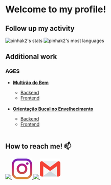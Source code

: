 # Welcome to my profile!

## Follow up my activity

<div>
<p>
   <img width="530em" src="https://github-readme-stats.vercel.app/api?username=pinhak2&show_icons=true&theme=dracula&include_all_commits=true&count_private=true" alt="pinhak2's stats"/>
   <img width="530em" src="https://github-readme-stats.vercel.app/api/top-langs/?username=pinhak2&layout=compact&theme=dracula" alt="pinhak2's most languages"/>
   </p>
</div>
 
## Additional work
### AGES
 <ul>
    <li><a href="https://tools.ages.pucrs.br/mutirao-do-bem/mutirao-do-bem-wiki/-/wikis/home" target="_blank"><b>Multirão do Bem</b></a></li>
    <ul>
        <li><a href="https://tools.ages.pucrs.br/mutirao-do-bem/mutirao-do-bem-backend" target="_blank">Backend</a></li>
        <li><a href="https://tools.ages.pucrs.br/mutirao-do-bem/mutirao-do-bem-web" target="_blank">Frontend</a></li>
    </ul>
    <br/>
    <li><a href="https://tools.ages.pucrs.br/orientacao-bucal-no-envelhecimento/orientacao-bucal-no-envelhecimento-wiki/-/wikis/home" target="_blank"><b>Orientação Bucal no Envelhecimento</b></a></li>
    <ul>
        <li><a href="https://tools.ages.pucrs.br/orientacao-bucal-no-envelhecimento/orientacao-bucal-no-envelhecimento-backend" target="_blank">Backend</a></li>
        <li><a href="https://tools.ages.pucrs.br/orientacao-bucal-no-envelhecimento/orientacao-bucal-no-envelhecimento-mobile" target="_blank">Frontend</a></li>
    </ul>
    <br/>
 </ul>
 
## How to reach me! 📫
<div>
    <a href="https://www.fb.com/pinhak"target="_blank">
        <img src="https://cdn.jsdelivr.net/gh/devicons/devicon/icons/facebook/facebook-original.svg" width="64"/>
    </a>
    <a href="https://www.instagram.com/schneider.william" target="_blank">
        <img src="./assets/instagram.png">
    </a>
    <a href="https://www.linkedin.com/in/william-de-lima-schneider-955a05a5/" target="_blank">
        <img src="https://cdn.jsdelivr.net/gh/devicons/devicon/icons/linkedin/linkedin-original.svg" width="64"/>  
    </a>
    <a href="mailto:william.lima.schneider@gmail.com" target="_blank">
        <img src="./assets/gmail.png">
    </a>

<div>
